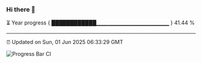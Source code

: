 ### Hi there 👋

⏳ Year progress { ████████████▁▁▁▁▁▁▁▁▁▁▁▁▁▁▁▁▁▁ } 41.44 %

---

⏰ Updated on Sun, 01 Jun 2025 06:33:29 GMT

![Progress Bar CI](https://github.com/ZhaoGui/ZhaoGui/workflows/Progress%20Bar%20CI/badge.svg)
